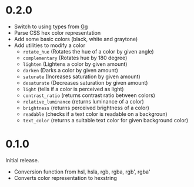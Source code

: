 # 0.2.0

* Switch to using types from [Gg](http://erratique.ch/software/gg)
* Parse CSS hex color representation
* Add some basic colors (black, white and graytone)
* Add utilities to modify a color
  - `rotate_hue` (Rotates the hue of a color by given angle)
  - `complementary` (Rotates hue by 180 degree)
  - `lighten` (Lightens a color by given amount)
  - `darken` (Darks a color by given amount)
  - `saturate` (Increases saturation by given amount)
  - `desaturate` (Decreases saturation by given amount)
  - `light` (tells if a color is perceived as light)
  - `contrast_ratio` (returns contrast ratio between colors)
  - `relative_luminance` (returns luminance of a color)
  - `brightness` (returns perceived brightness of a color)
  - `readable` (checks if a text color is readable on a backgroun)
  - `text_color` (returns a suitable text color for given background color)

# 0.1.0

Initial release.

* Conversion function from hsl, hsla, rgb, rgba, rgb', rgba'
* Converts color representation to hexstring

